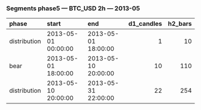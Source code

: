 ### Segments phase5 — BTC_USD 2h — 2013-05

| phase        | start               | end                 |   d1_candles |   h2_bars |
|:-------------|:--------------------|:--------------------|-------------:|----------:|
| distribution | 2013-05-01 00:00:00 | 2013-05-01 18:00:00 |            1 |        10 |
| bear         | 2013-05-01 18:00:00 | 2013-05-10 20:00:00 |           10 |       110 |
| distribution | 2013-05-10 20:00:00 | 2013-05-31 22:00:00 |           22 |       254 |
